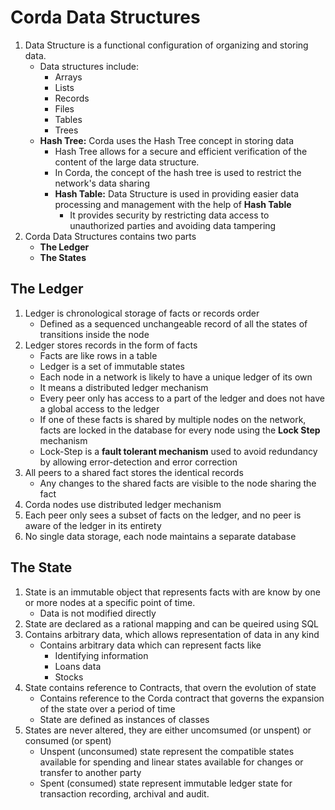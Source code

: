 # Corda Data Structures

1.  Data Structure is a functional configuration of organizing and storing data.   
    -   Data structures include:
        -   Arrays
        -   Lists
        -   Records
        -   Files
        -   Tables
        -   Trees
    -   **Hash Tree:** Corda uses the Hash Tree concept in storing data
        -   Hash Tree allows for a secure and efficient verification of the content of the large data structure.
        -   In Corda, the concept of the hash tree is used to restrict the network's data sharing
        -   **Hash Table:** Data Structure is used in providing easier data processing and management with the help of **Hash Table**
            -   It provides security by restricting data access to unauthorized parties and avoiding data tampering
2.  Corda Data Structures contains two parts
    -   **The Ledger**
    -   **The States**

## The Ledger

1.  Ledger is chronological storage of facts or records order
    -   Defined as a sequenced unchangeable record of all the states of transitions inside the node
2.  Ledger stores records in the form of facts
    -   Facts are like rows in a table
    -   Ledger is a set of immutable states
    -   Each node in a network is likely to have a unique ledger of its own
    -   It means a distributed ledger mechanism
    -   Every peer only has access to a part of the ledger and does not have a global access to the ledger
    -   If one of these facts is shared by multiple nodes on the network, facts are locked in the database for every node using the **Lock Step** mechanism
    -   Lock-Step is a **fault tolerant mechanism** used to avoid redundancy by allowing error-detection and error correction
3.  All peers to a shared fact stores the identical records
    -   Any changes to the shared facts are visible to the node sharing the fact
4.  Corda nodes use distributed ledger mechanism
5.  Each peer only sees a subset of facts on the ledger, and no peer is aware of the ledger in its entirety
6.  No single data storage, each node maintains a separate database

## The State
1.  State is an immutable object that represents facts with are know by one or more nodes at a specific point of time. 
    -   Data is not modified directly  
2.  State are declared as a rational mapping and can be queired using SQL
3.  Contains arbitrary data, which allows representation of data in any kind
    -   Contains arbitrary data which can represent facts like
        -   Identifying information
        -   Loans data
        -   Stocks
4.  State contains reference to Contracts, that overn the evolution of state
    -   Contains reference to the Corda contract that governs the expansion of the state over a period of time
    -   State are defined as instances of classes
5.  States are never altered, they are either uncomsumed (or unspent) or consumed (or spent)
    -   Unspent (unconsumed) state represent the compatible states available for spending and linear states available for changes or transfer to another party
    -   Spent (consumed) state represent immutable ledger state for transaction recording, archival and audit.